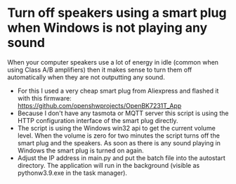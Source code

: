 # Turn off speakers using a smart plug when Windows is not playing any sound

When your computer speakers use a lot of energy in idle (common when using Class A/B amplifiers) then it makes sense to turn them off automatically when they are not outputting any sound.

- For this I used a very cheap smart plug from Aliexpress and flashed it with this firmware: https://github.com/openshwprojects/OpenBK7231T_App
- Because I don't have any tasmota or MQTT server this script is using the HTTP configuration interface of the smart plug directly.
- The script is using the Windows win32 api to get the current volume level. When the volume is zero for two minutes the script turns off the smart plug and the speakers. As soon as there is any sound playing in Windows the smart plug is turned on again.
- Adjust the IP address in main.py and put the batch file into the autostart directory. The application will run in the background (visible as pythonw3.9.exe in the task manager). 